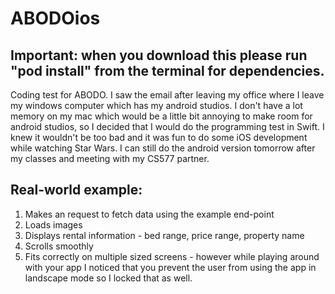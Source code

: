 # ABODOios

## Important: when you download this please run "pod install" from the terminal for dependencies.

Coding test for ABODO. I saw the email after leaving my office where I leave my windows computer which has my android studios. I don't have a lot memory on my mac which would be a little bit annoying to make room for android studios, so I decided that I would do the programming test in Swift. I knew it wouldn't be too bad and it was fun to do some iOS development while watching Star Wars. I can still do the android version tomorrow after my classes and meeting with my CS577 partner.

## Real-world example:
1. Makes an request to fetch data using the example end-point
2. Loads images
3. Displays rental information - bed range, price range, property name
4. Scrolls smoothly
5. Fits correctly on multiple sized screens - however while playing around with your app I noticed that you prevent the user from using the app in landscape mode so I locked that as well.
